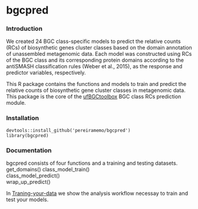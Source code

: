 # bgcpred

### Introduction
We created 24 BGC class-specific models to predict the relative counts (RCs) of biosynthetic genes cluster classes based on the domain annotation of unassembled metagenomic data. Each model was constructed using RCs of the BGC class and its corresponding protein domains according to the antiSMASH classification rules (Weber et al., 2015), as
the response and predictor variables, respectively.

This R package contains the functions and models to train and predict the relative counts of biosynthetic gene cluster classes in metagenomic data. This package is the core of the [ufBGCtoolbox](https://github.com/pereiramemo/ufBGCtoolbox) BGC class RCs prediction module. 

### Installation

```
devtools::install_github('pereiramemo/bgcpred')
library(bgcpred)
```

### Documentation
bgcpred consists of four functions and a training and testing datasets.  
get_domains()
class_model_train()  
class_model_predict()  
wrap_up_predict()  

In [Traning-your-data](https://rawgit.com/pereiramemo/ufBGCtoolbox/master/machine_leaRning/bgcpred_workflow.html) we show the analysis workflow necessay to train and test your models.




